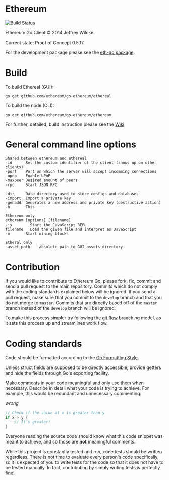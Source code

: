 Ethereum
========

[![Build Status](https://travis-ci.org/ethereum/go-ethereum.png?branch=master)](https://travis-ci.org/ethereum/go-ethereum)

Ethereum Go Client © 2014 Jeffrey Wilcke.

Current state: Proof of Concept 0.5.17.

For the development package please see the [eth-go package](https://github.com/ethereum/eth-go).

Build
=======

To build Ethereal (GUI):

`go get github.com/ethereum/go-ethereum/ethereal`

To build the node (CLI):

`go get github.com/ethereum/go-ethereum/ethereum`

For further, detailed, build instruction please see the [Wiki](https://github.com/ethereum/go-ethereum/wiki/Building-Ethereum(Go))

General command line options
====================

```
Shared between ethereum and ethereal
-id      Set the custom identifier of the client (shows up on other clients)
-port    Port on which the server will accept incomming connections
-upnp    Enable UPnP
-maxpeer Desired amount of peers
-rpc     Start JSON RPC

-dir     Data directory used to store configs and databases
-import  Import a private key
-genaddr Generates a new address and private key (destructive action)
-h       This

Ethereum only
ethereum [options] [filename]
-js        Start the JavaScript REPL
filename   Load the given file and interpret as JavaScript
-m       Start mining blocks

Etheral only
-asset_path    absolute path to GUI assets directory
```

Contribution
============

If you would like to contribute to Ethereum Go, please fork, fix, commit and
send a pull request to the main repository. Commits which do not comply with the coding standards explained below
will be ignored. If you send a pull request, make sure that you
commit to the `develop` branch and that you do not merge to `master`.
Commits that are directly based off of the `master` branch instead of the `develop` branch will be ignored.

To make this process simpler try following the [git flow](http://nvie.com/posts/a-successful-git-branching-model/) branching model, as it sets this process up and streamlines work flow.

Coding standards
================

Code should be formatted according to the [Go Formatting
Style](http://golang.org/doc/effective_go.html#formatting).

Unless struct fields are supposed to be directly accessible, provide
getters and hide the fields through Go's exporting facility.

Make comments in your code meaningful and only use them when necessary. Describe in detail what your code is trying to achieve. For example, this would be redundant and unnecessary commenting:

*wrong*

```go
// Check if the value at x is greater than y
if x > y {
    // It's greater!
}
```

Everyone reading the source code should know what this code snippet was meant to achieve, and so those are **not** meaningful comments.

While this project is constantly tested and run, code tests should be written regardless. There is not time to evaluate every person's code specifically, so it is expected of you to write tests for the code so that it does not have to be tested manually. In fact, contributing by simply writing tests is perfectly fine!

